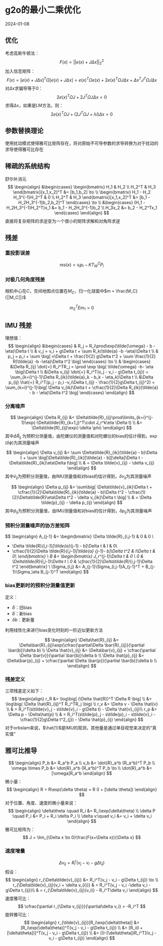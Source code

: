 # g2o的最小二乘优化
2024-01-08

## 优化
考虑高斯牛顿法：
$$F(x) = ||e(x) + J\Delta x||^2_2$$
加入信息矩阵：
$$F(x) = [e(x) + J\Delta x]^T\Omega[e(x)+J\Delta x] = e(x)^T\Omega e(x) + 2e(x)^T\Omega J \Delta x + \Delta x ^TJ^T\Omega J \Delta x$$
对$\Delta x$求偏导等于$0$：
$$2e(x)^T\Omega J + 2J^T\Omega J \Delta x = 0$$
求得$\Delta x$，如果是LM方法，则：
$$2e(x)^T\Omega J + (2J^T\Omega J + \lambda I)\Delta x  = 0$$
## 参数替换理论
使用扰动模式使得雅可比矩阵存在，将对原始不可导参数的求导转换为对于扰动的求导使得雅可比存在

## 稀疏的系统结构

舒尔补消元
$$
\begin{align}
&\begin{cases}
\begin{bmatrix}
H_1 &  H_2 \\
H_2^T & H_3 
\end{bmatrix}[x_1,x_2]^T &= [b_1,b_2] \to \\
\begin{bmatrix}
H_1 - H_2 H_3^{-1}H_2^T & 0 \\
H_2^T & H_3
\end{bmatrix}[x_1,x_2]^T &= [b_1 - H_2H_3^{-1}b_2,b_2]^T
\end{cases}  \to \\
&\begin{cases}
(H_1 - H_2H_3^{-1}H_2^T)x_1 &= b_1 - H_2H_3^{-1}b_2 \\
H_3x_2 &= b_2 - H_2^Tx_1
\end{cases}
\end{align}
$$
直接将复杂矩阵的求逆变为一个很小的矩阵求解和对角阵求逆






## 残差
### 重投影误差
$$res(x) = s_ip_i - KT_W^CP_i$$
### 对极几何角度残差
相机中心在$C$，空间地图点位置在$M_C$，归一化球面中$m = \frac{M_C}{||M_C||}$

$$m_2^TEm_1 = 0$$

 

## IMU 残差
理想值：
$$
\begin{align}
&\begin{cases}
& R_j = R_i\prod\exp(\tilde{\omega} - b - \eta)\Delta t \\
& v_j = v_i + g\Delta t + \sum R_k(\tilde{a} -b -\eta)\Delta t \\
& p_j = p_i + \sum \big[ v\Delta t + \frac{1}{2} g\Delta t^2 + \sum \frac{1}{2} R(\tilde{a} -b -\eta)\Delta t^2  \big] 
\end{cases} \to \\
& \begin{cases}
&\Delta R_{ij} \dot{=} R_i^TR_j = \prod \exp \big( \tilde{\omega} -b- \eta \big)\Delta t  \\
&\Delta v_{ij} \dot{=} R_i^T(v_j - v_i - g\Delta t_{ij}) = \sum_{k=i}^{j-1}\Delta R_{ik}(\tilde{a}_k - b_k - \eta_k)\Delta t \\
&\Delta p_{ij} \hat{=} R_i^T(p_j - p_i -v_i\Delta t_{ij} - \frac{1}{2}g\Delta  t_{ij}^2) = \sum_{k=i}^{j-1}\big[ \Delta v_{ik}\Delta t + \cfrac{1}{2}\Delta R_{ik}(\tilde{a} - b - \eta)\Delta t^2 \big]
\end{cases}
\end{align}
$$

### 分离噪声
$$
\begin{align}
\Delta R_{ij} &= \Delta\tilde{R}_{ij}\prod\limits_{k=i}^{j-1}\exp(-\Delta\tilde{R}_{k+1,j}^T\cdot J_r^k\eta \Delta t) \\
 &= \Delta\tilde{R}_{ij}\exp(-\delta \phi)
\end{align}
$$
其中$\Delta\tilde{R}_{ij}$ 为预积分测量值，由陀螺仪的测量值和对陀螺仪的bias的估计得到，$\exp(\delta\phi)$为其测量噪声

$$
\begin{align}
\Delta v_{ij} &= \sum \Delta\tilde{R}_{ik}(\tilde{a} - b)\Delta t + \sum \big[\Delta\tilde{R}_{ik}[\tilde{a} - b][\delta]\Delta t - \Delta\tilde{R}_{ik}\eta\Delta t\big] \\
& = \Delta \tilde{v}_{ij} - \delta v_{ij}
\end{align}
$$
其中$\tilde{v}_{ij}$为预积分测量值，由IMU测量值和对bias的估计得到，$\delta v_{ij}$为其测量噪声

$$
\begin{align}
\Delta p_{ij} &= \sum\big[ \Delta\tilde{v}_{ik}\Delta t + \cfrac{1}{2}\Delta\tilde{R}_{ik}(\tilde{a} - b)\Delta t^2 - \cfrac{1}{2}\Delta\tilde{R}\eta\Delta t^2 - \delta v_{ik}\Delta t \big] \\
&  = \Delta \tilde{p}_{ij} - \delta p_{ij}
\end{align}
$$
其中$\tilde{p}_{ij}$为预积分测量值，由IMU测量值和对bias的估计得到，$\delta p_{ij}$为其测量噪声

### 预积分测量噪声的协方差矩阵
$$
\begin{align}
A_{j-1} &= \begin{bmatrix}
\Delta \tilde{R}_{i,j-1} & 0 & 0 \\
 - \Delta \tilde{R}_{i,j-1}[\tilde{a}_{j-1} - b]\Delta t & I & 0\\
 - \cfrac{1}{2}\Delta \tilde{R}_{i,j-1}[\tilde{a} _{j-1}- b]\Delta t^2 & I\Delta t & 0\\
\end{bmatrix} \\
B &= \begin{bmatrix}
J_r^{j-1}\Delta t & 0 \\
0 & \Delta\tilde{R}_{i,j-1}\Delta t \\
0 & \cfrac{1}{2}\Delta\tilde{R}_{i,j-1}\Delta t^2 
\end{bmatrix} \\
\Sigma_{i,j} &= A_{j-1}\Sigma_{i,j-1}A_{j-1}^T + B_{j-1}\Sigma_\eta B_{j-1}^T
\end{align}
$$

### bias更新时的预积分测量值更新
定义：
- $\bar{b}$：旧bias
- $\hat{b}$：新bias
- $\delta b$：更新量

利用线性化来进行bias变化时刻的一阶近似更新方法

$$
\begin{align}
\Delta\hat{R}_{ij} &= \Delta\bar{R}_{ij}\exp(\cfrac{\partial\Delta \bar{R}_{ij}}{\partial \bar{b}}\delta b) \\
\Delta \hat{v}_{ij} &= \Delta\bar{v}_{ij} + \cfrac{\partial \Delta \bar{v}}{\partial \bar{b}}\delta b \\
\Delta \hat{p}_{ij} &= \Delta\bar{p}_{ij} + \cfrac{\partial \Delta \bar{p}}{\partial \bar{b}}\delta b \\
\end{align}
$$

### 残差定义
三项残差定义如下：
$$
\begin{align}
r_R &= \log\big[ (\Delta \hat{R})^T \Delta R \big]  \\
&= \log\big( \Delta \hat{R}_{ij}^T R_i^TR_j \big) \\
r_v &= \Delta v - \Delta \hat{v} \\
& = R_i^T(s\tilde{v}_j - s\tilde{v}_i - g\Delta t) - \Delta \hat{v}_{ij}\\
r_p &= \Delta p - \Delta\hat{p} \\
& = R_i^T(s\tilde{p}_j - s\tilde{p}_i - s\tilde{v}_i - \cfrac{1}{2}g\Delta t^2_{j}) - \Delta \hat{p}_{ij}
\end{align}
$$
对于orbslam来说，$\hat{1}$是IMU的观测，其他量是通过单目视觉来决定的“真实值”

## 雅可比推导
$$
\begin{align}
P_b &= R_a^b P_a \\ 
v_b &= \dot{R}_a^b {R_a^b}^T P_b \\
\omega \times P_b &= \dot{R}_a^b {R_a^b}^T P_b  \to \\
   \dot{R}_a^b &=[\omega]R_a^b
\end{align}
$$
微小量：
$$
\begin{align}
R = R\exp(\delta \theta) = R (I + [\delta \theta])
\end{align}
$$
对于位置、角度、速度的微小量来说：
$$
\begin{align}
\delta\theta :\quad R_i &= R_i\exp(\delta\theta) \\
\delta P :\quad P_i &= P_i + R_i \delta P_i \\
\delta v:\quad v_i &= v_i + \delta v_i
\end{align}
$$
雅可比矩阵为：
$$
J = \lim_{\Delta x \to 0}\frac{F(x+\Delta x)}{\Delta x}
$$
### 速度增量
$$\Delta v_{ij} = R_i^t(v_j - v_i -g\Delta t_{ij})$$
假设：
$$
\begin{align}
r_{\Delta\tilde{v}_{ij}} &= R_i^T(v_j - v_i - g\Delta t_{ij}) \to \\
r_{\Delta\tilde{v}_{ij}(v_i + \delta v_{i})} & = R_i^T(v_j - v_i -\delta v_i - g\Delta t_{ij})\\
& = r_{\Delta\tilde{v}_{ij}(v_i)}  - R_i^T\delta v_i
\end{align}
$$
速度雅可比：
$$
\cfrac{\partial r_{\Delta v_{ij}}}{\partial\delta v_i} = -R_i^T
$$
旋转雅可比：
$$
\begin{align}
r_{\tilde{v}_{ij}}[R_i\exp(\delta\theta)] &= [R_i\exp(\delta\theta)]^T(v_j - v_i - g\Delta t_{ij}) \\
&= [R_i(I + [\delta\theta])]^T(v_j - v_i - g\Delta t_{ij}) \\
&= [(I-[\delta\theta])R_i^T](v_j - v_i - g\Delta t_{ij})
\end{align}
$$
